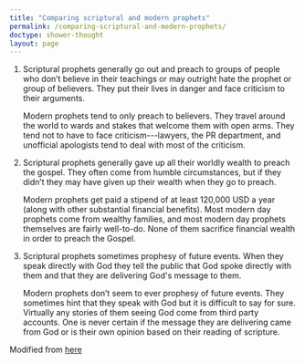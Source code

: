 ```yaml
---
title: "Comparing scriptural and modern prophets"
permalink: /comparing-scriptural-and-modern-prophets/
doctype: shower-thought
layout: page
---
```


1. Scriptural prophets generally go out and preach to groups of people who don’t believe in their teachings or may outright hate the prophet or group of believers. They put their lives in danger and face criticism to their arguments.

    Modern prophets tend to only preach to believers. They travel around the world to wards and stakes that welcome them with open arms.  They tend not to have to face criticism---lawyers, the PR department, and unofficial apologists tend to deal with most of the criticism.

1. Scriptural prophets generally gave up all their worldly wealth to preach the gospel. They often come from humble circumstances, but if they didn’t they may have given up their wealth when they go to preach.

    Modern prophets get paid a stipend of at least 120,000 USD a year (along with other substantial financial benefits).  Most modern day prophets come from wealthy families, and most modern day prophets themselves are fairly well-to-do.  None of them sacrifice financial wealth in order to preach the Gospel.

1. Scriptural prophets sometimes prophesy of future events. When they speak directly with God they tell the public that God spoke directly with them and that they are delivering God's message to them.

    Modern prophets don’t seem to ever prophesy of future events. They sometimes hint that they speak with God but it is difficult to say for sure.  Virtually any stories of them seeing God come from third party accounts.  One is never certain if the message they are delivering came from God or is their own opinion based on their reading of scripture.

Modified from [here](https://www.reddit.com/r/exmormon/comments/76zq48/scriptural_prophets_compared_to_modern_day/)
